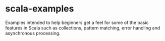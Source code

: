 # scala-examples
Examples intended to help beginners get a feel for some of the basic features in Scala such as collections, pattern matching, error handling and asynchronous processing.
